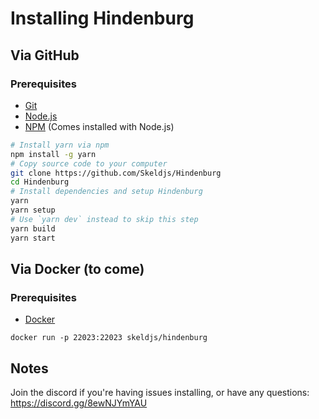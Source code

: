 # Installing Hindenburg
## Via GitHub
### Prerequisites
* [Git](https://git-scm.org)
* [Node.js](https://nodejs.org)
* [NPM](https://npmjs.com) (Comes installed with Node.js)

```sh
# Install yarn via npm
npm install -g yarn
# Copy source code to your computer
git clone https://github.com/Skeldjs/Hindenburg
cd Hindenburg
# Install dependencies and setup Hindenburg
yarn
yarn setup
# Use `yarn dev` instead to skip this step
yarn build
yarn start
```

## Via Docker (to come)
### Prerequisites
* [Docker](https://docker.com)
```
docker run -p 22023:22023 skeldjs/hindenburg
```

## Notes
Join the discord if you're having issues installing, or have any questions:
https://discord.gg/8ewNJYmYAU